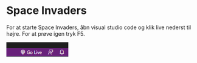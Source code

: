 # Space Invaders 

For at starte Space Invaders, åbn visual studio code og klik live nederst til højre.
For at prøve igen tryk F5. 

![img](billed.png)
